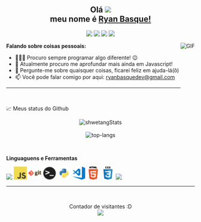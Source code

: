 <h2 align="center">Olá <img src="https://media.giphy.com/media/hvRJCLFzcasrR4ia7z/giphy.gif" width="25px"> <br/> meu nome é <a href="https://github.com/RyanBasque">Ryan Basque!</a></h2>
<p align="center">
<p align="center">
<a href="https://www.ryanbasque.com"><img src="https://img.shields.io/badge/-ryanbasque.com-3423A6?style=flat&logo=Google-Chrome&logoColor=white"/></a>
  <a href="https://www.linkedin.com/in/ryan-basque-1688761b0/"><img src="https://img.shields.io/badge/-Ryan%20Ladevig%20Basque-0077B5?style=flat&logo=Linkedin&logoColor=white"/></a>
  <a href="mailto:ryanbasquedev@gmail.com"><img src="https://img.shields.io/badge/-ryanbasquedev@gmail.com-D14836?style=flat&logo=Gmail&logoColor=white"/></a>
  <a href="https://instagram.com/wigbas"><img src="https://img.shields.io/badge/-@wigbas-E4405F?style=flat&logo=Instagram&logoColor=white"/></a>
</p>

<img align="right" height="150rem" alt="GIF" src="https://media4.giphy.com/media/RbDKaczqWovIugyJmW/200w.webp?cid=ecf05e47yrznhyd4w1cnwbe3hlilpmls3c0mrsymhdzmzp5z&rid=200w.webp" />

**Falando sobre coisas pessoais:**

- 👨🏽‍💻  Procuro sempre programar algo diferente! :wink:
- 🌱  Atualmente procuro me aprofundar mais ainda em Javascript!
- 💬  Pergunte-me sobre quaisquer coisas, ficarei feliz em ajuda-lá(ô)
- 📫  Você pode falar comigo por aqui: ryanbasquedev@gmail.com
***

 <br>

📈 Meus status do Github <br />
<p align="center">
  <img src="https://github-readme-stats.vercel.app/api?username=RyanBasque&theme=dark&show_icons=true" alt="shwetangStats" />  
  <br />
  <br />
  <img src="https://github-readme-stats.vercel.app/api/top-langs/?username=RyanBasque&layout=compact&theme=dark" alt="top-langs" />
</p>

<br>

**Linguaguens e Ferramentas**

<code><img height="35rem" src="https://cdn4.iconfinder.com/data/icons/logos-3/600/React.js_logo-512.png" /></code>
<code><img height="35rem" src="https://raw.githubusercontent.com/github/explore/80688e429a7d4ef2fca1e82350fe8e3517d3494d/topics/javascript/javascript.png"></code>
<code><img height="35rem" src="https://raw.githubusercontent.com/github/explore/80688e429a7d4ef2fca1e82350fe8e3517d3494d/topics/git/git.png"></code>
<code><img height="35rem" src="https://raw.githubusercontent.com/github/explore/80688e429a7d4ef2fca1e82350fe8e3517d3494d/topics/terminal/terminal.png"></code>
<code><img height="35rem" src="https://raw.githubusercontent.com/github/explore/80688e429a7d4ef2fca1e82350fe8e3517d3494d/topics/python/python.png"></code>
<code><img alt="Visual Studio Code" height="35rem" src="https://raw.githubusercontent.com/github/explore/80688e429a7d4ef2fca1e82350fe8e3517d3494d/topics/visual-studio-code/visual-studio-code.png" /></code>
<code><img alt="HTML5" height="35rem" src="https://raw.githubusercontent.com/github/explore/80688e429a7d4ef2fca1e82350fe8e3517d3494d/topics/html/html.png" /></code>
<code><img alt="CSS3" height="35rem" src="https://raw.githubusercontent.com/github/explore/80688e429a7d4ef2fca1e82350fe8e3517d3494d/topics/css/css.png" /></code>
<code><img height="35rem" src="https://img.icons8.com/color/2x/bootstrap.png" /></code>

***

<br />

<p align="center"> 
  Contador de visitantes :D<br>
  <img src="https://profile-counter.glitch.me/RyanBasque/count.svg" />
</p>

